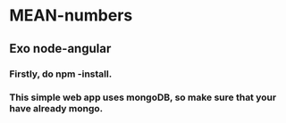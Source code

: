 # MEAN-numbers
## Exo node-angular
### Firstly, do npm -install.
### This simple web app uses mongoDB, so make sure that your have already mongo.
